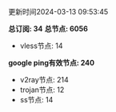 更新时间2024-03-13 09:53:45

**总订阅: 34**
**总节点: 6056**
- vless节点: 14

**google ping有效节点: 240**
- v2ray节点: 214
- trojan节点: 12
- ss节点: 14
